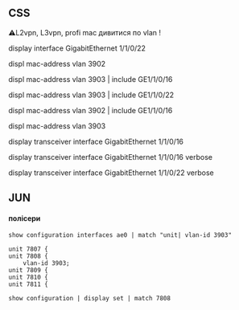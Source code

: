 ## CSS

⚠️L2vpn, L3vpn, profi mac дивитися по vlan !

  display interface GigabitEthernet 1/1/0/22
  
  displ mac-address vlan 3902
  
  displ mac-address vlan 3903 | include  GE1/1/0/16
  
  displ mac-address vlan 3903 | include GE1/1/0/22
  
  displ mac-address vlan 3902 | include  GE1/1/0/16
  
  displ mac-address vlan 3903
  
  display transceiver interface GigabitEthernet 1/1/0/16
  
  display transceiver interface GigabitEthernet 1/1/0/16 verbose
  
  display transceiver interface GigabitEthernet 1/1/0/22 verbose
  


## JUN

#### полісери

    show configuration interfaces ae0 | match "unit| vlan-id 3903"

```
unit 7807 {
unit 7808 {
    vlan-id 3903;
unit 7809 {
unit 7810 {
unit 7811 {
```

    show configuration | display set | match 7808



